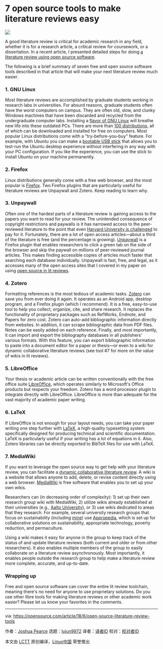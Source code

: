 7 open source tools to make literature reviews easy
======

![](https://opensource.com/sites/default/files/styles/image-full-size/public/lead-images/OSDC_EDU_DigitalLiteracy_520x292.png?itok=ktHMrse6)

A good literature review is critical for academic research in any field, whether it is for a research article, a critical review for coursework, or a dissertation. In a recent article, I presented detailed steps for doing [a literature review using open source software][1].

The following is a brief summary of seven free and open source software tools described in that article that will make your next literature review much easier.

### 1\. GNU Linux

Most literature reviews are accomplished by graduate students working in research labs in universities. For absurd reasons, graduate students often have the worst computers on campus. They are often old, slow, and clunky Windows machines that have been discarded and recycled from the undergraduate computer labs. Installing a [flavor of GNU Linux][2] will breathe new life into these outdated PCs. There are more than [100 distributions][3], all of which can be downloaded and installed for free on computers. Most popular Linux distributions come with a "try-before-you-buy" feature. For example, with Ubuntu you can make a [bootable USB stick][4] that allows you to test-run the Ubuntu desktop experience without interfering in any way with your PC configuration. If you like the experience, you can use the stick to install Ubuntu on your machine permanently.

### 2\. Firefox

Linux distributions generally come with a free web browser, and the most popular is [Firefox][5]. Two Firefox plugins that are particularly useful for literature reviews are Unpaywall and Zotero. Keep reading to learn why.

### 3\. Unpaywall

Often one of the hardest parts of a literature review is gaining access to the papers you want to read for your review. The unintended consequence of copyright restrictions and paywalls is it has narrowed access to the peer-reviewed literature to the point that even [Harvard University is challenged][6] to pay for it. Fortunately, there are a lot of open access articles—about a third of the literature is free (and the percentage is growing). [Unpaywall][7] is a Firefox plugin that enables researchers to click a green tab on the side of the browser and skip the paywall on millions of peer-reviewed journal articles. This makes finding accessible copies of articles much faster that searching each database individually. Unpaywall is fast, free, and legal, as it accesses many of the open access sites that I covered in my paper on using [open source in lit reviews][8].

### 4\. Zotero

Formatting references is the most tedious of academic tasks. [Zotero][9] can save you from ever doing it again. It operates as an Android app, desktop program, and a Firefox plugin (which I recommend). It is a free, easy-to-use tool to help you collect, organize, cite, and share research. It replaces the functionality of proprietary packages such as RefWorks, Endnote, and Papers for zero cost. Zotero can auto-add bibliographic information directly from websites. In addition, it can scrape bibliographic data from PDF files. Notes can be easily added on each reference. Finally, and most importantly, it can import and export the bibliography databases in all publishers' various formats. With this feature, you can export bibliographic information to paste into a document editor for a paper or thesis—or even to a wiki for dynamic collaborative literature reviews (see tool #7 for more on the value of wikis in lit reviews).

### 5\. LibreOffice

Your thesis or academic article can be written conventionally with the free office suite [LibreOffice][10], which operates similarly to Microsoft's Office products but respects your freedom. Zotero has a word processor plugin to integrate directly with LibreOffice. LibreOffice is more than adequate for the vast majority of academic paper writing.

### 6\. LaTeX

If LibreOffice is not enough for your layout needs, you can take your paper writing one step further with [LaTeX][11], a high-quality typesetting system specifically designed for producing technical and scientific documentation. LaTeX is particularly useful if your writing has a lot of equations in it. Also, Zotero libraries can be directly exported to BibTeX files for use with LaTeX.

### 7\. MediaWiki

If you want to leverage the open source way to get help with your literature review, you can facilitate a [dynamic collaborative literature review][12]. A wiki is a website that allows anyone to add, delete, or revise content directly using a web browser. [MediaWiki][13] is free software that enables you to set up your own wikis.

Researchers can (in decreasing order of complexity): 1) set up their own research group wiki with MediaWiki, 2) utilize wikis already established at their universities (e.g., [Aalto University][14]), or 3) use wikis dedicated to areas that they research. For example, several university research groups that focus on sustainability (including [mine][15]) use [Appropedia][16], which is set up for collaborative solutions on sustainability, appropriate technology, poverty reduction, and permaculture.

Using a wiki makes it easy for anyone in the group to keep track of the status of and update literature reviews (both current and older or from other researchers). It also enables multiple members of the group to easily collaborate on a literature review asynchronously. Most importantly, it enables people outside the research group to help make a literature review more complete, accurate, and up-to-date.

### Wrapping up

Free and open source software can cover the entire lit review toolchain, meaning there's no need for anyone to use proprietary solutions. Do you use other libre tools for making literature reviews or other academic work easier? Please let us know your favorites in the comments.

--------------------------------------------------------------------------------

via: https://opensource.com/article/18/6/open-source-literature-review-tools

作者：[Joshua Pearce][a]
选题：[lujun9972](https://github.com/lujun9972)
译者：[译者ID](https://github.com/译者ID)
校对：[校对者ID](https://github.com/校对者ID)

本文由 [LCTT](https://github.com/LCTT/TranslateProject) 原创编译，[Linux中国](https://linux.cn/) 荣誉推出

[a]:https://opensource.com/users/jmpearce
[1]:http://pareonline.net/getvn.asp?v=23&n=8
[2]:https://opensource.com/article/18/1/new-linux-computers-classroom
[3]:https://distrowatch.com/
[4]:https://tutorials.ubuntu.com/tutorial/tutorial-create-a-usb-stick-on-windows#0
[5]:https://www.mozilla.org/en-US/firefox/new/
[6]:https://www.theguardian.com/science/2012/apr/24/harvard-university-journal-publishers-prices
[7]:https://unpaywall.org/
[8]:http://www.academia.edu/36709736/How_to_Perform_a_Literature_Review_with_Free_and_Open_Source_Software
[9]:https://www.zotero.org/
[10]:https://www.libreoffice.org/
[11]:https://www.latex-project.org/
[12]:https://www.academia.edu/1861756/Open_Source_Research_in_Sustainability
[13]:https://www.mediawiki.org/wiki/MediaWiki
[14]:http://wiki.aalto.fi
[15]:http://www.appropedia.org/Category:MOST
[16]:http://www.appropedia.org/Welcome_to_Appropedia
